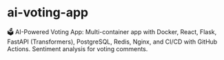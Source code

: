 # ai-voting-app
🗳️ AI-Powered Voting App: Multi-container app with Docker, React, Flask, FastAPI (Transformers), PostgreSQL, Redis, Nginx, and CI/CD with GitHub Actions. Sentiment analysis for voting comments.
